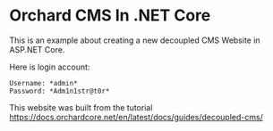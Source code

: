 # Orchard CMS In .NET Core

This is an example about creating a new decoupled CMS Website in ASP.NET Core.

Here is login account:

    Username: *admin*
    Password: *Adm1n1str@t0r*

This website was built from the tutorial <https://docs.orchardcore.net/en/latest/docs/guides/decoupled-cms/>
